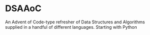# DSAAoC
 An Advent of Code-type refresher of Data Structures and Algorithms supplied in a handful of different languages. Starting with Python
